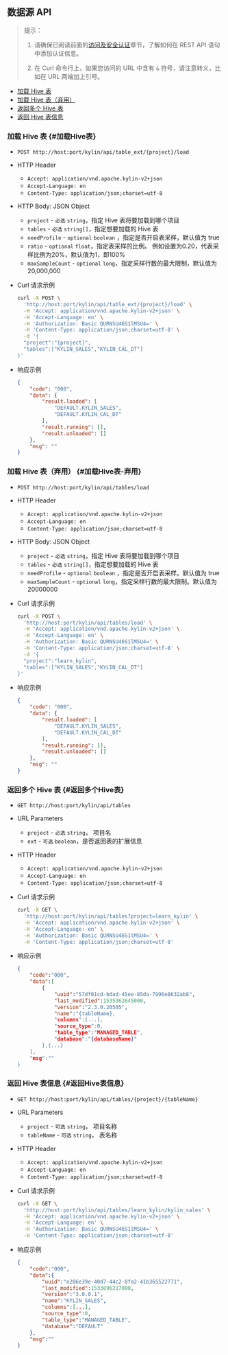 ## 数据源 API


> 提示：
>
> 1. 请确保已阅读前面的[访问及安全认证](authentication.cn.md)章节，了解如何在 REST API 语句中添加认证信息。
>
> 2. 在 Curl 命令行上，如果您访问的 URL 中含有 `&` 符号，请注意转义，比如在 URL 两端加上引号。



* [加载 Hive 表](#加载Hive表)
* [加载 Hive 表（弃用）](#加载Hive表-弃用)
* [返回多个 Hive 表](#返回多个Hive表)
* [返回 Hive 表信息](#返回Hive表信息)



### 加载 Hive 表   {#加载Hive表}

- `POST http://host:port/kylin/api/table_ext/{project}/load`

- HTTP Header
  - `Accept: application/vnd.apache.kylin-v2+json`
  - `Accept-Language: en`
  - `Content-Type: application/json;charset=utf-8`

- HTTP Body: JSON Object
  - `project` - `必选` `string`，指定 Hive 表将要加载到哪个项目
  - `tables` - `必选` `string[]`，指定想要加载的 Hive 表
  - `needProfile` - `optional`  `boolean` ，指定是否开启表采样，默认值为 true
  - `ratio` - `optional` `float`，指定表采样的比例。 例如设置为0.20，代表采样比例为20%，默认值为1，即100%
  - `maxSampleCount` - `optional` `long`，指定采样行数的最大限制，默认值为20,000,000

- Curl 请求示例

  ```sh
  curl -X POST \
    'http://host:port/kylin/api/table_ext/{project}/load' \
    -H 'Accept: application/vnd.apache.kylin-v2+json' \
    -H 'Accept-Language: en' \
    -H 'Authorization: Basic QURNSU46S1lMSU4=' \
    -H 'Content-Type: application/json;charset=utf-8' \
    -d '{
    "project":"{project}",
    "tables":["KYLIN_SALES","KYLIN_CAL_DT"]
  }'
  ```

- 响应示例

  ```JSON
  {
      "code": "000",
      "data": {
          "result.loaded": [
              "DEFAULT.KYLIN_SALES",
              "DEFAULT.KYLIN_CAL_DT"
          ],
          "result.running": [],
          "result.unloaded": []
      },
      "msg": ""
  }
  ```



### 加载 Hive 表（弃用）   {#加载Hive表-弃用}

- `POST http://host:port/kylin/api/tables/load`


- HTTP Header
  - `Accept: application/vnd.apache.kylin-v2+json`
  - `Accept-Language: en`
  - `Content-Type: application/json;charset=utf-8`


- HTTP Body: JSON Object
  - `project` - `必选` `string`，指定 Hive 表将要加载到哪个项目
  - `tables` - `必选` `string[]`，指定想要加载的 Hive 表
  - `needProfile` - `optional`  `boolean` ，指定是否开启表采样。默认值为 true
  - `maxSampleCount` - `optional` `long`，指定采样行数的最大限制。默认值为20000000

- Curl 请求示例

  ```sh
  curl -X POST \
    'http://host:port/kylin/api/tables/load' \
    -H 'Accept: application/vnd.apache.kylin-v2+json' \
    -H 'Accept-Language: en' \
    -H 'Authorization: Basic QURNSU46S1lMSU4=' \
    -H 'Content-Type: application/json;charset=utf-8' \
    -d '{
  	"project":"learn_kylin",
  	"tables":["KYLIN_SALES","KYLIN_CAL_DT"]
  }'
  ```

- 响应示例

  ```JSON
  {
      "code": "000",
      "data": {
          "result.loaded": [
              "DEFAULT.KYLIN_SALES",
              "DEFAULT.KYLIN_CAL_DT"
          ],
          "result.running": [],
          "result.unloaded": []
      },
      "msg": ""
  }
  ```



### 返回多个 Hive 表   {#返回多个Hive表}

- `GET http://host:port/kylin/api/tables`

- URL Parameters
  - `project` - `必选` `string`， 项目名
  - `ext` - `可选` `boolean`，是否返回表的扩展信息

- HTTP Header
  - `Accept: application/vnd.apache.kylin-v2+json`
  - `Accept-Language: en`
  - `Content-Type: application/json;charset=utf-8`

- Curl 请求示例

  ```sh
  curl -X GET \
    'http://host:port/kylin/api/tables?project=learn_kylin' \
    -H 'Accept: application/vnd.apache.kylin-v2+json' \
    -H 'Accept-Language: en' \
    -H 'Authorization: Basic QURNSU46S1lMSU4=' \
    -H 'Content-Type: application/json;charset=utf-8'
  ```

- 响应示例

  ```JSON
  {
      "code":"000",
      "data":[
          {
              "uuid":"57df01cd-bdad-45ee-85da-7996e8632ab8",
              "last_modified":1535362645000,
              "version":"2.3.0.20505",
              "name":"{tableName},
              "columns":[...],
              "source_type":0,
              "table_type":"MANAGED_TABLE",
              "database":"{databaseName}"
          },{...}
      ],
      "msg":""
  }
  ```




### 返回 Hive 表信息   {#返回Hive表信息}

- `GET http://host:port/kylin/api/tables/{project}/{tableName}`

- URL Parameters
  - `project` - `可选` `string`， 项目名称
  - `tableName` - `可选` `string`， 表名称

- HTTP Header
  - `Accept: application/vnd.apache.kylin-v2+json`
  - `Accept-Language: en`
  - `Content-Type: application/json;charset=utf-8`

- Curl 请求示例

  ```sh
  curl -X GET \
    'http://host:port/kylin/api/tables/learn_kylin/kylin_sales' \
    -H 'Accept: application/vnd.apache.kylin-v2+json' \
    -H 'Accept-Language: en' \
    -H 'Authorization: Basic QURNSU46S1lMSU4=' \
    -H 'Content-Type: application/json;charset=utf-8'
  ```

- 响应示例

  ```JSON
  {
      "code":"000",
      "data":{
          "uuid":"e286e39e-40d7-44c2-8fa2-41b365522771",
          "last_modified":1533896217000,
          "version":"3.0.0.1",
          "name":"KYLIN_SALES",
          "columns":[...],
          "source_type":0,
          "table_type":"MANAGED_TABLE",
          "database":"DEFAULT"
      },
      "msg":""
  }
  ```
